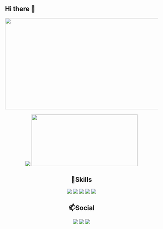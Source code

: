 ## Hi there 👋
<div align="center">
    <a href="https://www.solve-nyang.com"><img src="https://api.solve-nyang.com/compose/sh010510" width="600" height="300"/></a>
</div>
<br>
<div align="center">
    <a href = "https://solved.ac/sh010510"><img src="https://mazassumnida.wtf/api/v2/generate_badge?boj=sh010510"/></a>
    <img src="https://github-readme-stats.vercel.app/api/top-langs/?username=swatper&layout=compact&theme=tokyonight" width="350" height="170" style="object-fit: fill;"/>
</div>

<div align="center">
    <h2>🥔Skills</h2>
    <img src = "https://img.shields.io/badge/C++-00599C.svg?&style=flat&logo=Cplusplus&logoColor=White">
    <img src = "https://img.shields.io/badge/C%23-A566FF?style=flat&logo=csharp&logoColor=white">
    <img src = "https://img.shields.io/badge/JAVA-007396?style=flat&logo=OpenJDK&logoColor=white">
    <img src = "https://img.shields.io/badge/Unity-000000.svg?style=flat&logo=unity">
    <img src = "https://img.shields.io/badge/Oracle-FF0000?style=flat&logo=oracle&logoColor=white">
</div>

<div align="center">
    <h2>📫Social</h2>
    <a href ="https://discord.com/users/381621213597794314"><img src = "https://img.shields.io/badge/Discord-5865F2.svg?style=flat&logo=Discord&logoColor=white"/></a> 
    <a href ="mailto:sh010510@naver.com"> <img src = "https://img.shields.io/badge/Naver-03C75A.svg?style=flat&logo=Naver&logoColor=white"/></a> 
    <a href ="mailto:kg010511@gmail.com"> <img src = "https://img.shields.io/badge/Gmail-FFFFFF.svg?style=flat&logo=Gmail&logoColor=Red"/></a>
</div>

<!--[![mazandi profile](http://mazandi.herokuapp.com/api?handle=sh010510&theme=dark)](https://solved.ac/sh010510)-->

<!--
Here are some ideas to get you started:

- 🔭 I’m currently working on ...
- 🌱 I’m currently learning ...
- 👯 I’m looking to collaborate on ...
- 🤔 I’m looking for help with ...
- 💬 Ask me about ...
- 📫 How to reach me: ...
- 😄 Pronouns: ...
- ⚡ Fun fact: ...
-->
